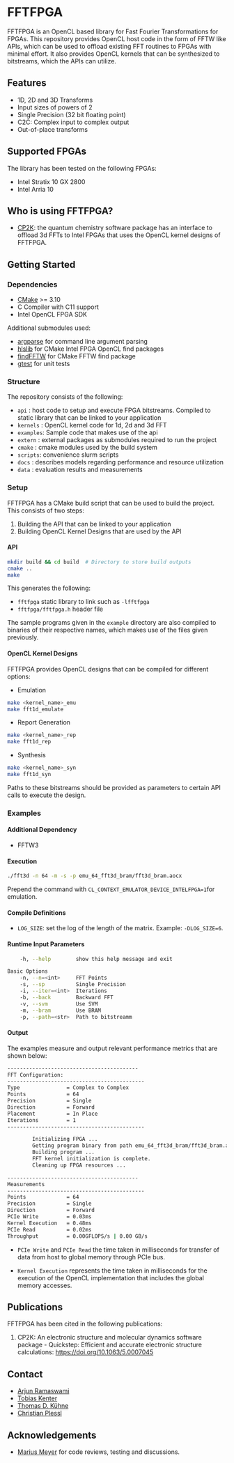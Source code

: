 # FFTFPGA

FFTFPGA is an OpenCL based library for Fast Fourier Transformations for FPGAs.
This repository provides OpenCL host code in the form of FFTW like APIs, which can be used to offload existing FFT routines to FPGAs with minimal effort. It also provides OpenCL kernels that can be synthesized to bitstreams, which the APIs can utilize.

## Features

- 1D, 2D and 3D Transforms
- Input sizes of powers of 2
- Single Precision (32 bit floating point)
- C2C: Complex input to complex output
- Out-of-place transforms

## Supported FPGAs

The library has been tested on the following FPGAs:

- Intel Stratix 10 GX 2800
- Intel Arria 10

## Who is using FFTFPGA?

- [CP2K](https://github.com/cp2k/cp2k):  the quantum chemistry software package has an interface to offload 3d FFTs to Intel FPGAs that uses the OpenCL kernel designs of FFTFPGA.

## Getting Started


### Dependencies

- [CMake](https://cmake.org/) >= 3.10
- C Compiler with C11 support
- Intel OpenCL FPGA SDK

Additional submodules used:

- [argparse](https://github.com/cofyc/argparse.git) for command line argument parsing
- [hlslib](https://github.com/definelicht/hlslib) for CMake Intel FPGA OpenCL find packages
- [findFFTW](https://github.com/egpbos/findFFTW.git) for CMake FFTW find package
- [gtest](https://github.com/google/googletest.git) for unit tests

### Structure

The repository consists of the following:

- `api`     : host code to setup and execute FPGA bitstreams. Compiled to static library that can be linked to your application
- `kernels` : OpenCL kernel code for 1d, 2d and 3d FFT
- `examples`: Sample code that makes use of the api
- `extern` : external packages as submodules required to run the project
- `cmake`  : cmake modules used by the build system
- `scripts`: convenience slurm scripts
- `docs`   : describes models regarding performance and resource utilization
- `data`   : evaluation results and measurements

### Setup

FFTFPGA has a CMake build script that can be used to build the project. This consists of two steps:

1. Building the API that can be linked to your application
2. Building OpenCL Kernel Designs that are used by the API

#### API

```bash
mkdir build && cd build  # Directory to store build outputs
cmake ..
make
```

This generates the following:

- `fftfpga` static library to link such as `-lfftfpga`
- `fftfpga/fftfpga.h` header file

The sample programs given in the `example` directory are also compiled to binaries of their respective names, which makes use of the files given previously.

#### OpenCL Kernel Designs

FFTFPGA provides OpenCL designs that can be compiled for different options:

- Emulation

```bash
make <kernel_name>_emu
make fft1d_emulate
```

- Report Generation

```bash
make <kernel_name>_rep
make fft1d_rep
```

- Synthesis

```bash
make <kernel_name>_syn
make fft1d_syn
```

Paths to these bitstreams should be provided as parameters to certain API calls to execute the design.

### Examples

#### Additional Dependency

- FFTW3

#### Execution

```bash
./fft3d -n 64 -m -s -p emu_64_fft3d_bram/fft3d_bram.aocx
```

Prepend the command with `CL_CONTEXT_EMULATOR_DEVICE_INTELFPGA=1`for emulation.

#### Compile Definitions

- `LOG_SIZE`: set the log of the length of the matrix. Example: `-DLOG_SIZE=6`.

#### Runtime Input Parameters

```bash
    -h, --help        show this help message and exit

Basic Options
    -n, --n=<int>     FFT Points
    -s, --sp          Single Precision
    -i, --iter=<int>  Iterations
    -b, --back        Backward FFT
    -v, --svm         Use SVM
    -m, --bram        Use BRAM
    -p, --path=<str>  Path to bitstreamm
```

#### Output

The examples measure and output relevant performance metrics that are shown below:

```bash
------------------------------------------
FFT Configuration:
--------------------------------------------
Type               = Complex to Complex
Points             = 64
Precision          = Single
Direction          = Forward
Placement          = In Place
Iterations         = 1
--------------------------------------------

        Initializing FPGA ...
        Getting program binary from path emu_64_fft3d_bram/fft3d_bram.aocx ...
        Building program ...
        FFT kernel initialization is complete.
        Cleaning up FPGA resources ...

------------------------------------------
Measurements
--------------------------------------------
Points             = 64
Precision          = Single
Direction          = Forward
PCIe Write         = 0.03ms
Kernel Execution   = 0.48ms
PCIe Read          = 0.02ms
Throughput         = 0.00GFLOPS/s | 0.00 GB/s
```

- `PCIe Write` and `PCIe Read` the time taken in milliseconds for transfer of data from host to global memory through PCIe bus.

- `Kernel Execution` represents the time taken in milliseconds for the execution of the OpenCL implementation that includes the global memory accesses.

## Publications

FFTFPGA has been cited in the following publications:

1. CP2K: An electronic structure and molecular dynamics software package - Quickstep: Efficient and accurate electronic structure calculations: https://doi.org/10.1063/5.0007045

## Contact

- [Arjun Ramaswami](https://github.com/arjunramaswami)
- [Tobias Kenter](https://www.uni-paderborn.de/person/3145/)
- [Thomas D. Kühne](https://chemie.uni-paderborn.de/arbeitskreise/theoretische-chemie/kuehne/)
- [Christian Plessl](https://github.com/plessl)

## Acknowledgements

- [Marius Meyer](https://pc2.uni-paderborn.de/about-pc2/staff-board/staff/person/?tx_upbperson_personsite%5BpersonId%5D=40778&tx_upbperson_personsite%5Bcontroller%5D=Person&cHash=867dec7cae43afd76c85cd503d8da47b) for code reviews, testing and discussions.
